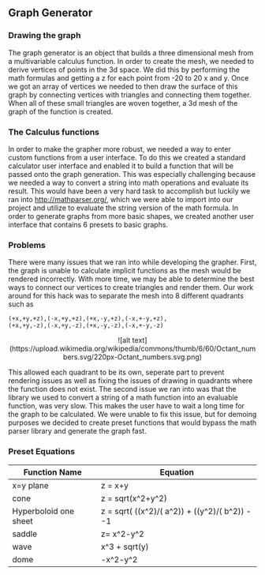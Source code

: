 ## Graph Generator
### Drawing the graph
The graph generator is an object that builds a three dimensional mesh from a multivariable calculus function. In order to create the mesh, we needed to derive vertices of points in the 3d space. We did this by performing the math formulas and getting a z for each point from -20 to 20 x and y. Once we got an array of vertices we needed to then draw the surface of this graph by connecting vertices with triangles and connecting them together. When all of these small triangles are woven together, a 3d mesh of the graph of the function is created. 

### The Calculus functions
In order to make the grapher more robust, we needed a way to enter custom functions from a user interface. To do this we created a standard calculator user interface and enabled it to build a function that will be passed onto the graph generation. This was especially challenging because we needed a way to convert a string into math operations and evaluate its result. This would have been a very hard task to accomplish but luckily we ran into http://mathparser.org/, which we were able to import into our project and utilize to evaluate the string version of the math formula. In order to generate graphs from more basic shapes, we created another user interface that contains 6 presets to basic graphs.

### Problems
There were many issues that we ran into while developing the grapher. First, the graph is unable to calculate implicit functions as the mesh would be rendered incorrectly. With more time, we may be able to determine the best ways to connect our vertices to create triangles and render them. Our work around for this hack was to separate the mesh into 8 different quadrants such as

```
(+x,+y,+z),(-x,+y,+z),(+x,-y,+z),(-x,+-y,+z),
(+x,+y,-z),(-x,+y,-z),(+x,-y,-z),(-x,+-y,-z)
```

<p align="center">
  ![alt text](https://upload.wikimedia.org/wikipedia/commons/thumb/6/60/Octant_numbers.svg/220px-Octant_numbers.svg.png)
</p>

This allowed each quadrant to be its own, seperate part to prevent rendering issues as well as fixing the issues of drawing in quadrants where the function does not exist. The second issue we ran into was that the library we used to convert a string of a math function into an evaluable function, was very slow. This makes the user have to wait a long time for the graph to be calculated. We were unable to fix this issue, but for demoing purposes we decided to create preset functions that would bypass the math parser library and generate the graph fast.

### Preset Equations

| Function Name | Equation |
| --- | --- |
| x=y plane | z = x+y |
| cone | z = sqrt(x^2+y^2)|
|Hyperboloid one sheet | z = sqrt( ((x^2)/( a^2)) + ((y^2)/( b^2)) - -1|
|saddle | z= x^2-y^2 |
|wave | x^3 + sqrt(y) |
|dome | -x^2-y^2 |
